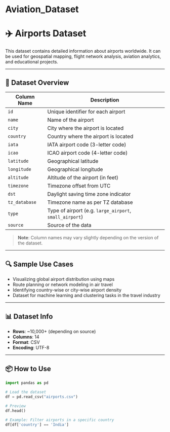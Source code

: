 # Aviation_Dataset
# ✈️ Airports Dataset

This dataset contains detailed information about airports worldwide. It can be used for geospatial mapping, flight network analysis, aviation analytics, and educational projects.

---

## 📁 Dataset Overview

| Column Name     | Description |
|-----------------|-------------|
| `id`            | Unique identifier for each airport |
| `name`          | Name of the airport |
| `city`          | City where the airport is located |
| `country`       | Country where the airport is located |
| `iata`          | IATA airport code (3-letter code) |
| `icao`          | ICAO airport code (4-letter code) |
| `latitude`      | Geographical latitude |
| `longitude`     | Geographical longitude |
| `altitude`      | Altitude of the airport (in feet) |
| `timezone`      | Timezone offset from UTC |
| `dst`           | Daylight saving time zone indicator |
| `tz_database`   | Timezone name as per TZ database |
| `type`          | Type of airport (e.g. `large_airport`, `small_airport`) |
| `source`        | Source of the data |

> **Note**: Column names may vary slightly depending on the version of the dataset.

---

## 🔍 Sample Use Cases

- Visualizing global airport distribution using maps
- Route planning or network modeling in air travel
- Identifying country-wise or city-wise airport density
- Dataset for machine learning and clustering tasks in the travel industry

---

## 📊 Dataset Info

- **Rows**: ~10,000+ (depending on source)
- **Columns**: 14
- **Format**: CSV
- **Encoding**: UTF-8

---

## 📦 How to Use

```python
import pandas as pd

# Load the dataset
df = pd.read_csv("airports.csv")

# Preview
df.head()

# Example: Filter airports in a specific country
df[df['country'] == 'India']

